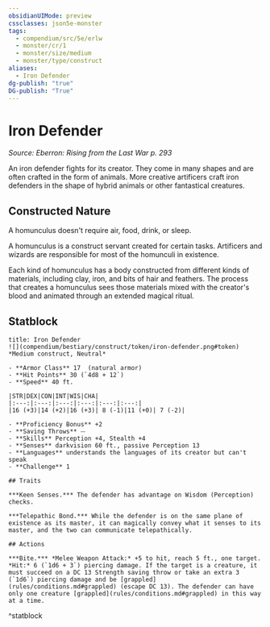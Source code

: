 ```yaml
---
obsidianUIMode: preview
cssclasses: json5e-monster
tags:
  - compendium/src/5e/erlw
  - monster/cr/1
  - monster/size/medium
  - monster/type/construct
aliases:
  - Iron Defender
dg-publish: "true"
DG-publish: "True"
---
```

# Iron Defender
*Source: Eberron: Rising from the Last War p. 293*  

An iron defender fights for its creator. They come in many shapes and are often crafted in the form of animals. More creative artificers craft iron defenders in the shape of hybrid animals or other fantastical creatures.

## Constructed Nature

A homunculus doesn't require air, food, drink, or sleep.

A homunculus is a construct servant created for certain tasks. Artificers and wizards are responsible for most of the homunculi in existence.

Each kind of homunculus has a body constructed from different kinds of materials, including clay, iron, and bits of hair and feathers. The process that creates a homunculus sees those materials mixed with the creator's blood and animated through an extended magical ritual.

## Statblock

```ad-statblock
title: Iron Defender
![](compendium/bestiary/construct/token/iron-defender.png#token)
*Medium construct, Neutral*

- **Armor Class** 17  (natural armor)
- **Hit Points** 30 (`4d8 + 12`)
- **Speed** 40 ft.

|STR|DEX|CON|INT|WIS|CHA|
|:---:|:---:|:---:|:---:|:---:|:---:|
|16 (+3)|14 (+2)|16 (+3)| 8 (-1)|11 (+0)| 7 (-2)|

- **Proficiency Bonus** +2
- **Saving Throws** ⏤
- **Skills** Perception +4, Stealth +4
- **Senses** darkvision 60 ft., passive Perception 13
- **Languages** understands the languages of its creator but can't speak
- **Challenge** 1

## Traits

***Keen Senses.*** The defender has advantage on Wisdom (Perception) checks.

***Telepathic Bond.*** While the defender is on the same plane of existence as its master, it can magically convey what it senses to its master, and the two can communicate telepathically.

## Actions

***Bite.*** *Melee Weapon Attack:* +5 to hit, reach 5 ft., one target. *Hit:* 6 (`1d6 + 3`) piercing damage. If the target is a creature, it must succeed on a DC 13 Strength saving throw or take an extra 3 (`1d6`) piercing damage and be [grappled](rules/conditions.md#grappled) (escape DC 13). The defender can have only one creature [grappled](rules/conditions.md#grappled) in this way at a time.
```
^statblock
